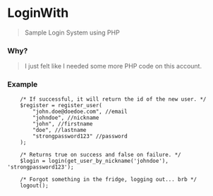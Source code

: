 # LoginWith
> Sample Login System using PHP

### Why?
> I just felt like I needed some more PHP code on this account.

### Example

        /* If successful, it will return the id of the new user. */
        $register = register_user(
            "john.doe@doedoe.com", //email
            "johndoe", //nickname
            "john", //firstname
            "doe", //lastname
            "strongpassword123" //password
        );

        /* Returns true on success and false on failure. */
        $login = login(get_user_by_nickname('johndoe'), 'strongpassword123');

        /* Forgot something in the fridge, logging out... brb */
        logout();
